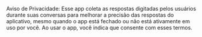 Aviso de Privacidade: Esse app coleta as respostas digitadas pelos usuários durante suas conversas para melhorar a precisão das respostas do aplicativo, mesmo quando o app está fechado ou não está ativamente em uso por você. 
Ao usar o app, você indica que consente com esses termos. 

